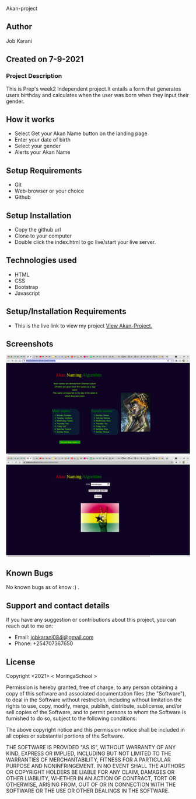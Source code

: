Akan-project

## Author
Job Karani

## Created on 7-9-2021

### Project Description
This is Prep's week2 Independent project.It entails a form that generates users birthday and calculates when the user was born when they input their gender.

## How it works
* Select Get your Akan Name button on the landing page
* Enter your date of birth
* Select your gender
* Alerts your Akan Name

## Setup Requirements
* Git
* Web-browser or your choice
* Github

## Setup Installation
* Copy the github url
* Clone to your computer
* Double click the index.html to go live/start your live server.

## Technologies used
* HTML
* CSS
* Bootstrap
* Javascript

## Setup/Installation Requirements
* This is the live link to view my project <a href="https://jobkarani.github.io/Akan-project/">View Akan-Project.</a>

## Screenshots
<img src="assets/Screenshot from 2021-09-07 09-52-09.png" alt="Screenshot">
<img src="assets/Screenshot from 2021-09-07 09-52-23.png" alt="Screenshot">

## Known Bugs
No known bugs as of know :) .

## Support and contact details
If you have any suggestion or contributions about this project, you can reach out to me on:
* Email: jobkarani084j@gmail.com
* Phone: +254707367650

## License
Copyright <2021> < MoringaSchool >

Permission is hereby granted, free of charge, to any person obtaining a copy of this software and associated documentation files (the "Software"), to deal in the Software without restriction, including without limitation the rights to use, copy, modify, merge, publish, distribute, sublicense, and/or sell copies of the Software, and to permit persons to whom the Software is furnished to do so, subject to the following conditions:

The above copyright notice and this permission notice shall be included in all copies or substantial portions of the Software.

THE SOFTWARE IS PROVIDED "AS IS", WITHOUT WARRANTY OF ANY KIND, EXPRESS OR IMPLIED, INCLUDING BUT NOT LIMITED TO THE WARRANTIES OF MERCHANTABILITY, FITNESS FOR A PARTICULAR PURPOSE AND NONINFRINGEMENT. IN NO EVENT SHALL THE AUTHORS OR COPYRIGHT HOLDERS BE LIABLE FOR ANY CLAIM, DAMAGES OR OTHER LIABILITY, WHETHER IN AN ACTION OF CONTRACT, TORT OR OTHERWISE, ARISING FROM, OUT OF OR IN CONNECTION WITH THE SOFTWARE OR THE USE OR OTHER DEALINGS IN THE SOFTWARE.
